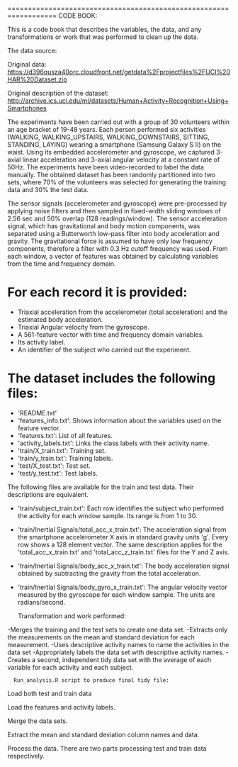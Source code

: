 ==================================================================
CODE BOOK:

This is a code book that describes the variables, the data, and any transformations or work that was performed to clean up the data.

The data source:

Original data: https://d396qusza40orc.cloudfront.net/getdata%2Fprojectfiles%2FUCI%20HAR%20Dataset.zip

Original description of the dataset: http://archive.ics.uci.edu/ml/datasets/Human+Activity+Recognition+Using+Smartphones

The experiments have been carried out with a group of 30 volunteers within an age bracket of 19-48 years. Each person performed 
six activities (WALKING, WALKING_UPSTAIRS, WALKING_DOWNSTAIRS, SITTING, STANDING, LAYING) wearing a smartphone (Samsung Galaxy S II)
 on the waist. Using its embedded accelerometer and gyroscope, we captured 3-axial linear acceleration and 3-axial angular velocity 
 at a constant rate of 50Hz. The experiments have been video-recorded to label the data manually.
 The obtained dataset has been randomly partitioned into two sets, where 70% of the volunteers was selected for generating 
 the training data and 30% the test data. 

The sensor signals (accelerometer and gyroscope) were pre-processed by applying noise filters and then sampled in fixed-width
 sliding windows of 2.56 sec and 50% overlap (128 readings/window). The sensor acceleration signal, which has gravitational
 and body motion components, was separated using a Butterworth low-pass filter into body acceleration and gravity. 
 The gravitational force is assumed to have only low frequency components, therefore a filter with 0.3 Hz cutoff frequency was used. 
 From each window, a vector of features was obtained by calculating variables from the time and frequency domain. 
  
For each record it is provided:
======================================

- Triaxial acceleration from the accelerometer (total acceleration) and the estimated body acceleration.
- Triaxial Angular velocity from the gyroscope. 
- A 561-feature vector with time and frequency domain variables. 
- Its activity label. 
- An identifier of the subject who carried out the experiment.

The dataset includes the following files:
=========================================

- 'README.txt'
- 'features_info.txt': Shows information about the variables used on the feature vector.
- 'features.txt': List of all features.
- 'activity_labels.txt': Links the class labels with their activity name.
- 'train/X_train.txt': Training set.
- 'train/y_train.txt': Training labels.
- 'test/X_test.txt': Test set.
- 'test/y_test.txt': Test labels.

The following files are available for the train and test data. Their descriptions are equivalent.

- 'train/subject_train.txt': Each row identifies the subject who performed the activity for each window sample. 
   Its range is from 1 to 30. 

- 'train/Inertial Signals/total_acc_x_train.txt': The acceleration signal from the smartphone accelerometer X axis in standard 
   gravity units 'g'. Every row shows a 128 element vector. The same description applies for the 'total_acc_x_train.txt' 
   and 'total_acc_z_train.txt' files for the Y and Z axis. 

- 'train/Inertial Signals/body_acc_x_train.txt': The body acceleration signal obtained by subtracting the gravity from the 
   total acceleration. 

- 'train/Inertial Signals/body_gyro_x_train.txt': The angular velocity vector measured by the gyroscope for each window sample. 
   The units are radians/second. 

     Transformation and work performed:   
   
-Merges the training and the test sets to create one data set.
-Extracts only the measurements on the mean and standard deviation for each measurement.
-Uses descriptive activity names to name the activities in the data set
-Appropriately labels the data set with descriptive activity names.
-Creates a second, independent tidy data set with the average of each variable for each activity and each subject.

      Run_analysis.R script to produce final tidy file:


Load both test and train data

Load the features and activity labels.

Merge the data sets.

Extract the mean and standard deviation column names and data.

Process the data. There are two parts processing test and train data respectively.

   
   
